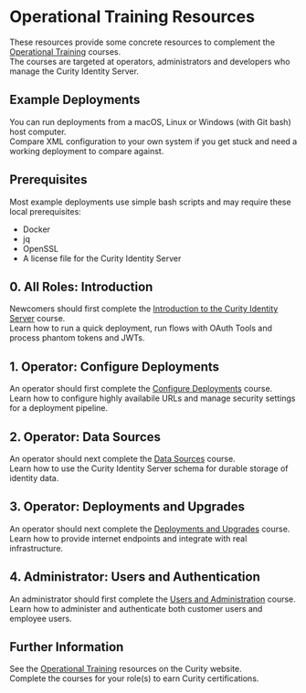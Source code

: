 # Operational Training Resources

These resources provide some concrete resources to complement the [Operational Training](https://curity.io/training/) courses.\
The courses are targeted at operators, administrators and developers who manage the Curity Identity Server.

## Example Deployments

You can run deployments from a macOS, Linux or Windows (with Git bash) host computer.\
Compare XML configuration to your own system if you get stuck and need a working deployment to compare against.

## Prerequisites

Most example deployments use simple bash scripts and may require these local prerequisites:

- Docker
- jq
- OpenSSL
- A license file for the Curity Identity Server

## 0. All Roles: Introduction

Newcomers should first complete the [Introduction to the Curity Identity Server](https://curity.io/training/introduction-to-curity/) course.\
Learn how to run a quick deployment, run flows with OAuth Tools and process phantom tokens and JWTs.

## 1. Operator: Configure Deployments

An operator should first complete the [Configure Deployments](https://curity.io/training/configure-deployments) course.\
Learn how to configure highly availabile URLs and manage security settings for a deployment pipeline.

## 2. Operator: Data Sources

An operator should next complete the [Data Sources](https://curity.io/training/data-sources) course.\
Learn how to use the Curity Identity Server schema for durable storage of identity data.

## 3. Operator: Deployments and Upgrades

An operator should next complete the [Deployments and Upgrades](https://curity.io/training/deployments-and-upgrades) course.\
Learn how to provide internet endpoints and integrate with real infrastructure.

## 4. Administrator: Users and Authentication

An administrator should first complete the [Users and Administration](https://curity.io/training/users-and-authentication) course.\
Learn how to administer and authenticate both customer users and employee users.

## Further Information

See the [Operational Training](https://curity.io/training/) resources on the Curity website.\
Complete the courses for your role(s) to earn Curity certifications.
